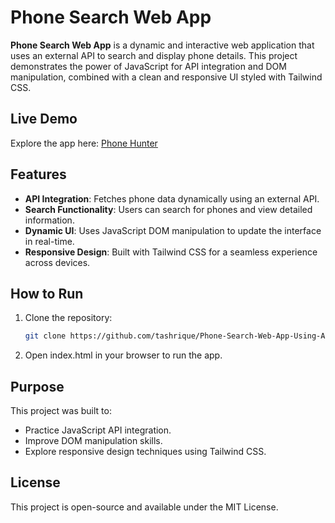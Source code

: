 # Phone Search Web App

**Phone Search Web App** is a dynamic and interactive web application that uses an external API to search and display phone details. This project demonstrates the power of JavaScript for API integration and DOM manipulation, combined with a clean and responsive UI styled with Tailwind CSS.

## Live Demo

Explore the app here: [Phone Hunter](https://phone-hunter-usig-api-tashrique.netlify.app/)

## Features

- **API Integration**: Fetches phone data dynamically using an external API.
- **Search Functionality**: Users can search for phones and view detailed information.
- **Dynamic UI**: Uses JavaScript DOM manipulation to update the interface in real-time.
- **Responsive Design**: Built with Tailwind CSS for a seamless experience across devices.

## How to Run

1. Clone the repository:
   ```bash
   git clone https://github.com/tashrique/Phone-Search-Web-App-Using-API.git
    ```

2. Open index.html in your browser to run the app.


## Purpose
This project was built to:

- Practice JavaScript API integration.
- Improve DOM manipulation skills.
- Explore responsive design techniques using Tailwind CSS.

  
## License
This project is open-source and available under the MIT License.
